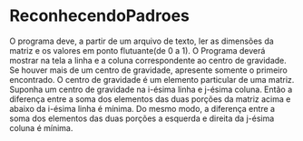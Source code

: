 # ReconhecendoPadroes
O programa deve, a partir de um arquivo de texto, ler as dimensões da matriz e os valores em ponto flutuante(de 0 a 1).   O Programa deverá mostrar na tela a linha e a coluna correspondente ao centro de gravidade. Se houver mais de um centro de gravidade, apresente somente o primeiro encontrado. O centro de gravidade é um elemento particular de uma matriz. Suponha um centro de gravidade na i-ésima linha e j-ésima coluna. Então a diferença entre a soma dos elementos das duas porções da matriz acima e abaixo da i-ésima linha é mínima. Do mesmo modo, a diferença entre a soma dos elementos das duas porções a esquerda e direita da j-ésima coluna é mínima.   
